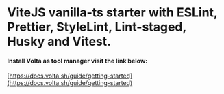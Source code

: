 # ViteJS vanilla-ts starter with ESLint, Prettier, StyleLint, Lint-staged, Husky and Vitest.

#### Install Volta as tool manager visit the link below:

[https://docs.volta.sh/guide/getting-started](https://docs.volta.sh/guide/getting-started)

